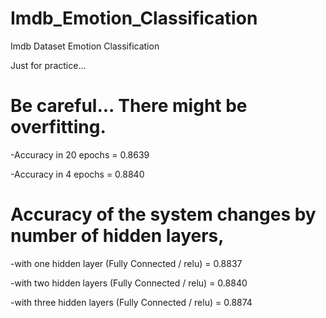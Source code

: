 # Imdb_Emotion_Classification
Imdb Dataset Emotion Classification

Just for practice...

# Be careful... There might be overfitting.
-Accuracy in 20 epochs = 0.8639

-Accuracy in 4  epochs = 0.8840


# Accuracy of the system changes by number of hidden layers,
-with one hidden layer    (Fully Connected / relu) = 0.8837

-with two hidden layers   (Fully Connected / relu) = 0.8840

-with three hidden layers (Fully Connected / relu) = 0.8874
